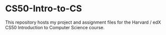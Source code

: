 # CS50-Intro-to-CS
This repository hosts my project and assignment files for the Harvard / edX CS50 Introduction to Computer Science course.
